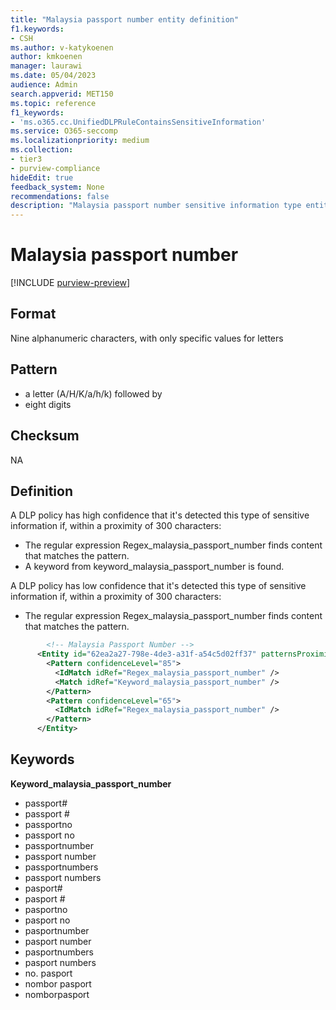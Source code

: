 ```yaml
---
title: "Malaysia passport number entity definition"
f1.keywords:
- CSH
ms.author: v-katykoenen
author: kmkoenen
manager: laurawi
ms.date: 05/04/2023
audience: Admin
search.appverid: MET150
ms.topic: reference
f1_keywords:
- 'ms.o365.cc.UnifiedDLPRuleContainsSensitiveInformation'
ms.service: O365-seccomp
ms.localizationpriority: medium
ms.collection:
- tier3
- purview-compliance
hideEdit: true
feedback_system: None
recommendations: false
description: "Malaysia passport number sensitive information type entity definition."
---
```


# Malaysia passport number

[!INCLUDE [purview-preview](../includes/purview-preview.md)]

## Format

Nine alphanumeric characters, with only specific values for letters 

## Pattern

- a letter (A/H/K/a/h/k) followed by  
- eight digits 

## Checksum

NA

## Definition

A DLP policy has high confidence that it's detected this type of sensitive information if, within a proximity of 300 characters: 

- The regular expression Regex_malaysia_passport_number finds content that matches the pattern. 
- A keyword from keyword_malaysia_passport_number is found. 

 

A DLP policy has low confidence that it's detected this type of sensitive information if, within a proximity of 300 characters: 

- The regular expression Regex_malaysia_passport_number finds content that matches the pattern. 

```xml
        <!-- Malaysia Passport Number -->
      <Entity id="62ea2a27-798e-4de3-a31f-a54c5d02ff37" patternsProximity="300" recommendedConfidence="85" relaxProximity="true">
        <Pattern confidenceLevel="85">
          <IdMatch idRef="Regex_malaysia_passport_number" />
          <Match idRef="Keyword_malaysia_passport_number" />
        </Pattern>
        <Pattern confidenceLevel="65">
          <IdMatch idRef="Regex_malaysia_passport_number" />
        </Pattern>
      </Entity>
```

## Keywords

**Keyword_malaysia_passport_number**

- passport#
- passport #
- passportno
- passport no
- passportnumber
- passport number
- passportnumbers
- passport numbers
- pasport#
- pasport #
- pasportno
- pasport no
- pasportnumber
- pasport number
- pasportnumbers
- pasport numbers
- no. pasport
- nombor pasport
- nomborpasport
